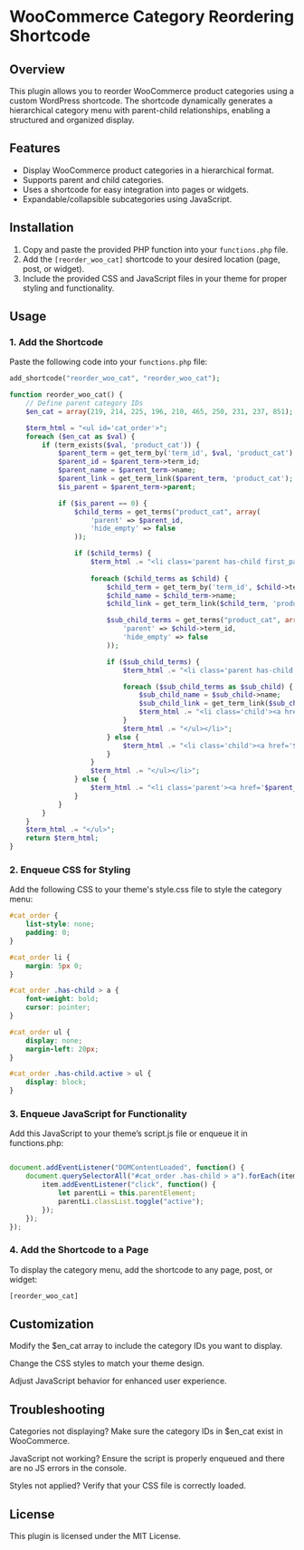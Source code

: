 # WooCommerce Category Reordering Shortcode

## Overview
This plugin allows you to reorder WooCommerce product categories using a custom WordPress shortcode. The shortcode dynamically generates a hierarchical category menu with parent-child relationships, enabling a structured and organized display.

## Features
- Display WooCommerce product categories in a hierarchical format.
- Supports parent and child categories.
- Uses a shortcode for easy integration into pages or widgets.
- Expandable/collapsible subcategories using JavaScript.

## Installation
1. Copy and paste the provided PHP function into your `functions.php` file.
2. Add the `[reorder_woo_cat]` shortcode to your desired location (page, post, or widget).
3. Include the provided CSS and JavaScript files in your theme for proper styling and functionality.

## Usage

### 1. Add the Shortcode
Paste the following code into your `functions.php` file:

```php
add_shortcode("reorder_woo_cat", "reorder_woo_cat");

function reorder_woo_cat() {
    // Define parent category IDs
    $en_cat = array(219, 214, 225, 196, 210, 465, 250, 231, 237, 851);

    $term_html = "<ul id='cat_order'>";
    foreach ($en_cat as $val) {
        if (term_exists($val, 'product_cat')) {
            $parent_term = get_term_by('term_id', $val, 'product_cat');
            $parent_id = $parent_term->term_id;
            $parent_name = $parent_term->name;
            $parent_link = get_term_link($parent_term, 'product_cat');
            $is_parent = $parent_term->parent;

            if ($is_parent == 0) {
                $child_terms = get_terms("product_cat", array(
                    'parent' => $parent_id,
                    'hide_empty' => false
                ));

                if ($child_terms) {
                    $term_html .= "<li class='parent has-child first_parent'><a href='javascript:void(0);'>$parent_name <i class='fas fa-chevron-down' style='float: right; margin-top: 5px;'></i></a><ul>";
                    
                    foreach ($child_terms as $child) {
                        $child_term = get_term_by('term_id', $child->term_id, 'product_cat');
                        $child_name = $child_term->name;
                        $child_link = get_term_link($child_term, 'product_cat');

                        $sub_child_terms = get_terms("product_cat", array(
                            'parent' => $child->term_id,
                            'hide_empty' => false
                        ));

                        if ($sub_child_terms) {
                            $term_html .= "<li class='parent has-child'><a href='$child_link'>$child_name</a><ul>";

                            foreach ($sub_child_terms as $sub_child) {
                                $sub_child_name = $sub_child->name;
                                $sub_child_link = get_term_link($sub_child, 'product_cat');
                                $term_html .= "<li class='child'><a href='$sub_child_link'>$sub_child_name</a></li>";
                            }
                            $term_html .= "</ul></li>";
                        } else {
                            $term_html .= "<li class='child'><a href='$child_link'>$child_name</a></li>";
                        }
                    }
                    $term_html .= "</ul></li>";
                } else {
                    $term_html .= "<li class='parent'><a href='$parent_link'>$parent_name</a></li>";
                }
            }
        }
    }
    $term_html .= "</ul>";
    return $term_html;
}
```

### 2. Enqueue CSS for Styling
Add the following CSS to your theme's style.css file to style the category menu:


```css
#cat_order {
    list-style: none;
    padding: 0;
}

#cat_order li {
    margin: 5px 0;
}

#cat_order .has-child > a {
    font-weight: bold;
    cursor: pointer;
}

#cat_order ul {
    display: none;
    margin-left: 20px;
}

#cat_order .has-child.active > ul {
    display: block;
}
```
### 3. Enqueue JavaScript for Functionality
Add this JavaScript to your theme’s script.js file or enqueue it in functions.php:

```js

document.addEventListener("DOMContentLoaded", function() {
    document.querySelectorAll("#cat_order .has-child > a").forEach(item => {
        item.addEventListener("click", function() {
            let parentLi = this.parentElement;
            parentLi.classList.toggle("active");
        });
    });
});
```

### 4. Add the Shortcode to a Page
To display the category menu, add the shortcode to any page, post, or widget:

```html
[reorder_woo_cat]
```
## Customization
Modify the $en_cat array to include the category IDs you want to display.

Change the CSS styles to match your theme design.

Adjust JavaScript behavior for enhanced user experience.

## Troubleshooting
Categories not displaying? Make sure the category IDs in $en_cat exist in WooCommerce.

JavaScript not working? Ensure the script is properly enqueued and there are no JS errors in the console.

Styles not applied? Verify that your CSS file is correctly loaded.

## License
This plugin is licensed under the MIT License.
